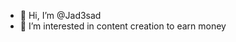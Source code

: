 - 👋 Hi, I’m @Jad3sad
- 👀 I’m interested in content creation to earn money
  

<!---
Jad3sad/Jad3sad is a ✨ special ✨ repository because its `README.md` (this file) appears on your GitHub profile.
You can click the Preview link to take a look at your changes.
--->
